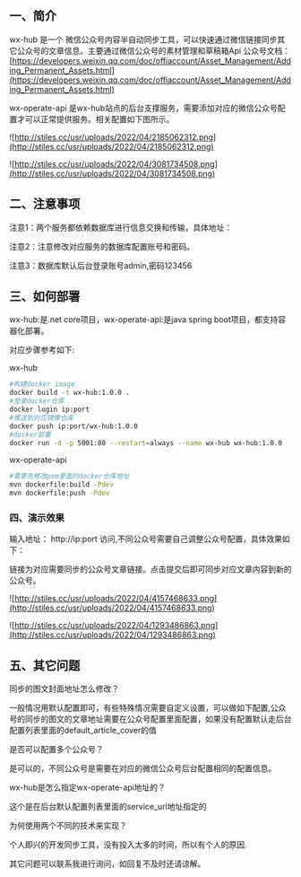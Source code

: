 ## 一、简介

wx-hub 是一个 微信公众号内容半自动同步工具，可以快速通过微信链接同步其它公众号的文章信息。主要通过微信公众号的素材管理和草稿箱Api
公众号文档：[https://developers.weixin.qq.com/doc/offiaccount/Asset_Management/Adding_Permanent_Assets.html](https://developers.weixin.qq.com/doc/offiaccount/Asset_Management/Adding_Permanent_Assets.html)

wx-operate-api 是wx-hub站点的后台支撑服务，需要添加对应的微信公众号配置才可以正常提供服务。相关配置如下图所示。

![http://stiles.cc/usr/uploads/2022/04/2185062312.png](http://stiles.cc/usr/uploads/2022/04/2185062312.png)

![http://stiles.cc/usr/uploads/2022/04/3081734508.png](http://stiles.cc/usr/uploads/2022/04/3081734508.png)

## 二、注意事项

注意1：两个服务都依赖数据库进行信息交换和传输，具体地址：

注意2：注意修改对应服务的数据库配置账号和密码。

注意3：数据库默认后台登录账号admin,密码123456

## 三、如何部署

wx-hub:是.net core项目，wx-operate-api:是java spring boot项目，都支持容器化部署。

对应步骤参考如下:

wx-hub

```bash
#构建docker image
docker build -t wx-hub:1.0.0 .
#登录docker仓库
docker login ip:port
#推送到对应镜像仓库
docker push ip:port/wx-hub:1.0.0
#docker部署
docker run -d -p 5001:80 --restart=always --name wx-hub wx-hub:1.0.0
```

wx-operate-api

```bash
#需要先修改pom里面的docker仓库地址
mvn dockerfile:build -Pdev
mvn dockerfile:push -Pdev
```

### 四、演示效果

输入地址： http://ip:port 访问,不同公众号需要自己调整公众号配置，具体效果如下：

链接为对应需要同步的公众号文章链接。点击提交后即可同步对应文章内容到新的公众号。

![http://stiles.cc/usr/uploads/2022/04/4157468633.png](http://stiles.cc/usr/uploads/2022/04/4157468633.png)

![http://stiles.cc/usr/uploads/2022/04/1293486863.png](http://stiles.cc/usr/uploads/2022/04/1293486863.png)

## 五、其它问题

同步的图文封面地址怎么修改？

一般情况用默认配置即可，有些特殊情况需要自定义设置，可以做如下配置,公众号的同步的图文的文章地址需要在公众号配置里面配置，如果没有配置默认走后台配置列表里面的default_article_cover的值

是否可以配置多个公众号？

是可以的，不同公众号是需要在对应的微信公众号后台配置相同的配置信息。

wx-hub是怎么指定wx-operate-api地址的？

这个是在后台默认配置列表里面的service_url地址指定的

为何使用两个不同的技术来实现？

个人即兴的开发同步工具，没有投入太多的时间，所以有个人的原因.

其它问题可以联系我进行询问，如回复不及时还请谅解。
